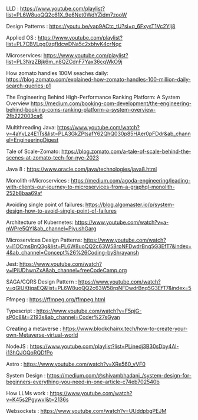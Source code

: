LLD : https://www.youtube.com/playlist?list=PL6W8uoQQ2c61X_9e6Net0WdYZidm7zooW

Design Patterns : https://youtu.be/vap9ACtc_tU?si=q_6FxysT1Vc2Ylj8

Applied OS : https://www.youtube.com/playlist?list=PL7CBVLpg0zqfIdcwDNa5c2xbhvK4crNqc

Microservices: https://www.youtube.com/playlist?list=PL3NrzZBjk6m_n8QZCdnF7Yax36cqWkO9j

How zomato handles 100M seaches daily: https://blog.zomato.com/explained-how-zomato-handles-100-million-daily-search-queries-p1

The Engineering Behind High-Performance Ranking Platform: A System Overview https://medium.com/booking-com-development/the-engineering-behind-booking-coms-ranking-platform-a-system-overview-2fb222003ca6

Multithreading Java: https://www.youtube.com/watch?v=4aYvLz4E1Ts&list=PLA3GkZPtsafY62QhQ030p85HAer0pFDdr&ab_channel=EngineeringDigest

Tale of Scale-Zomato: https://blog.zomato.com/a-tale-of-scale-behind-the-scenes-at-zomato-tech-for-nye-2023

Java 8 : https://www.oracle.com/java/technologies/java8.html

Monolith->Microservices : https://medium.com/agoda-engineering/leading-with-clients-our-journey-to-microservices-from-a-graphql-monolith-252b8baa69af

Avoiding single point of failures: https://blog.algomaster.io/p/system-design-how-to-avoid-single-point-of-failures

Architecture of Kubernetes: https://www.youtube.com/watch?v=a-nWPre5QYI&ab_channel=PiyushGarg

Microservices Design Patterns: https://www.youtube.com/watch?v=l1OCmsBnQ3g&list=PL6W8uoQQ2c63W58rpNFDwdrBnq5G3EfT7&index=4&ab_channel=Concept%26%26Coding-byShrayansh

Jest: https://www.youtube.com/watch?v=IPiUDhwnZxA&ab_channel=freeCodeCamp.org

SAGA/CQRS Design Pattern : https://www.youtube.com/watch?v=qGlUKtjqaEQ&list=PL6W8uoQQ2c63W58rpNFDwdrBnq5G3EfT7&index=5

Ffmpeg : https://ffmpeg.org/ffmpeg.html

Typescript : https://www.youtube.com/watch?v=F5pjG-sP0c8&t=2193s&ab_channel=Coder%27sGyan

Creating a metaverse : https://www.blockchainx.tech/how-to-create-your-own-Metaverse-virtual-world

NodeJS : https://www.youtube.com/playlist?list=PLinedj3B30sDby4Al-i13hQJGQoRQDfPo

Astro : https://www.youtube.com/watch?v=XRe560_vVF0

System Design : https://medium.com/@shivambhadani_/system-design-for-beginners-everything-you-need-in-one-article-c74eb702540b

How LLMs work : https://www.youtube.com/watch?v=K45s2PgywvI&t=2136s

Websockets : https://www.youtube.com/watch?v=UUddpbgPEJM
